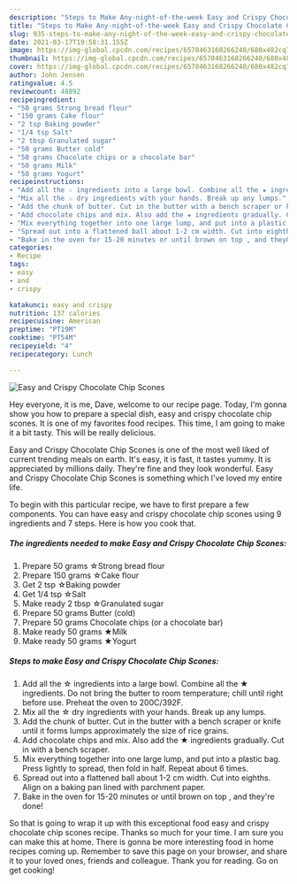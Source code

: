```yaml
---
description: "Steps to Make Any-night-of-the-week Easy and Crispy Chocolate Chip Scones"
title: "Steps to Make Any-night-of-the-week Easy and Crispy Chocolate Chip Scones"
slug: 935-steps-to-make-any-night-of-the-week-easy-and-crispy-chocolate-chip-scones
date: 2021-03-17T19:58:31.155Z
image: https://img-global.cpcdn.com/recipes/6578463168266240/680x482cq70/easy-and-crispy-chocolate-chip-scones-recipe-main-photo.jpg
thumbnail: https://img-global.cpcdn.com/recipes/6578463168266240/680x482cq70/easy-and-crispy-chocolate-chip-scones-recipe-main-photo.jpg
cover: https://img-global.cpcdn.com/recipes/6578463168266240/680x482cq70/easy-and-crispy-chocolate-chip-scones-recipe-main-photo.jpg
author: John Jensen
ratingvalue: 4.5
reviewcount: 48892
recipeingredient:
- "50 grams Strong bread flour"
- "150 grams Cake flour"
- "2 tsp Baking powder"
- "1/4 tsp Salt"
- "2 tbsp Granulated sugar"
- "50 grams Butter cold"
- "50 grams Chocolate chips or a chocolate bar"
- "50 grams Milk"
- "50 grams Yogurt"
recipeinstructions:
- "Add all the ☆ ingredients into a large bowl. Combine all the ★ ingredients. Do not bring the butter to room temperature; chill until right before use. Preheat the oven to 200C/392F."
- "Mix all the ☆ dry ingredients with your hands. Break up any lumps."
- "Add the chunk of butter. Cut in the butter with a bench scraper or knife until it forms lumps approximately the size of rice grains."
- "Add chocolate chips and mix. Also add the ★ ingredients gradually. Cut in with a bench scraper."
- "Mix everything together into one large lump, and put into a plastic bag. Press lightly to spread, then fold in half. Repeat about 6 times."
- "Spread out into a flattened ball about 1-2 cm width. Cut into eighths. Align on a baking pan lined with parchment paper."
- "Bake in the oven for 15-20 minutes or until brown on top , and they&#39;re done!"
categories:
- Recipe
tags:
- easy
- and
- crispy

katakunci: easy and crispy 
nutrition: 137 calories
recipecuisine: American
preptime: "PT19M"
cooktime: "PT54M"
recipeyield: "4"
recipecategory: Lunch

---
```



![Easy and Crispy Chocolate Chip Scones](https://img-global.cpcdn.com/recipes/6578463168266240/680x482cq70/easy-and-crispy-chocolate-chip-scones-recipe-main-photo.jpg)

Hey everyone, it is me, Dave, welcome to our recipe page. Today, I'm gonna show you how to prepare a special dish, easy and crispy chocolate chip scones. It is one of my favorites food recipes. This time, I am going to make it a bit tasty. This will be really delicious.

Easy and Crispy Chocolate Chip Scones is one of the most well liked of current trending meals on earth. It's easy, it is fast, it tastes yummy. It is appreciated by millions daily. They're fine and they look wonderful. Easy and Crispy Chocolate Chip Scones is something which I've loved my entire life.




To begin with this particular recipe, we have to first prepare a few components. You can have easy and crispy chocolate chip scones using 9 ingredients and 7 steps. Here is how you cook that.

<!--inarticleads1-->

##### The ingredients needed to make Easy and Crispy Chocolate Chip Scones:

1. Prepare 50 grams ☆Strong bread flour
1. Prepare 150 grams ☆Cake flour
1. Get 2 tsp ☆Baking powder
1. Get 1/4 tsp ☆Salt
1. Make ready 2 tbsp ☆Granulated sugar
1. Prepare 50 grams Butter (cold)
1. Prepare 50 grams Chocolate chips (or a chocolate bar)
1. Make ready 50 grams ★Milk
1. Make ready 50 grams ★Yogurt




<!--inarticleads2-->

##### Steps to make Easy and Crispy Chocolate Chip Scones:

1. Add all the ☆ ingredients into a large bowl. Combine all the ★ ingredients. Do not bring the butter to room temperature; chill until right before use. Preheat the oven to 200C/392F.
1. Mix all the ☆ dry ingredients with your hands. Break up any lumps.
1. Add the chunk of butter. Cut in the butter with a bench scraper or knife until it forms lumps approximately the size of rice grains.
1. Add chocolate chips and mix. Also add the ★ ingredients gradually. Cut in with a bench scraper.
1. Mix everything together into one large lump, and put into a plastic bag. Press lightly to spread, then fold in half. Repeat about 6 times.
1. Spread out into a flattened ball about 1-2 cm width. Cut into eighths. Align on a baking pan lined with parchment paper.
1. Bake in the oven for 15-20 minutes or until brown on top , and they&#39;re done!




So that is going to wrap it up with this exceptional food easy and crispy chocolate chip scones recipe. Thanks so much for your time. I am sure you can make this at home. There is gonna be more interesting food in home recipes coming up. Remember to save this page on your browser, and share it to your loved ones, friends and colleague. Thank you for reading. Go on get cooking!
